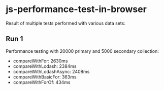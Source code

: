# js-performance-test-in-browser

Result of multiple tests performed with various data sets:

## Run 1
Performance testing with 20000 primary and 5000 secondary collection:
* compareWithFor: 2630ms
* compareWithLodash: 2384ms
* compareWithLodashAsync: 2408ms
* compareWithBasicFor: 363ms
* compareWithForOf: 434ms